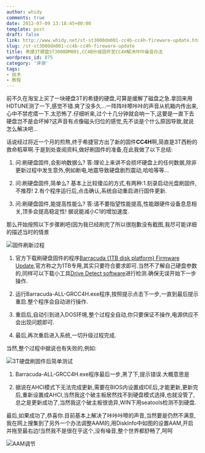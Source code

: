 ```yaml
---
author: whidy
comments: true
date: 2012-07-09 13:18:45+00:00
template: post
draft: false
link: http://www.whidy.net/st-st3000dm001-cc4b-cc4h-fireware-update.html
slug: /st-st3000dm001-cc4b-cc4h-fireware-update
title: 希捷3T硬盘ST3000DM001,CC4B升级固件至CC4H解决咔咔噪音办法
wordpress_id: 875
category: '评测'
tags:
- 技术
- 教程
---
```


前不久在淘宝上买了一块硬盘3T的希捷的硬盘,可算是缓解了磁盘之急.拿回来用HDTUNE测了一下,感觉不错.爽了没多久...一阵阵咔嚓咔咔的声音从机箱内传出来,心中不禁疙瘩一下.太恐怖了.仔细听来,过个十几分钟就会响一下,这要是一直下去硬盘岂不是会坏掉?这声音有点像磁头归位的感觉,先不谈是个什么原因导致,就说怎么解决吧...

话说经过将近一个月的煎熬,终于希捷官方出了新的固件**CC4H**啊,简直是3T西粉的救命稻草啊.于是到处查阅资料,做好刷固件的准备,在此我做了以下总结:



	
  1. 问:刷硬盘固件,会影响数据么?
答:理论上来讲不会损坏硬盘上的任何数据,除非更新过程中发生意外,例如断电,地震导致硬盘剧烈震动,哈哈等等...

	
  2. 问:刷硬盘固件,简单么?
基本上比较傻瓜的方式,有两种:1.刻录启动光盘刷固件,不推荐! 2.有个程序运行后,点击确认,系统自动重启进行固件更新.

	
  3. 问:刷硬盘固件,能提高性能么?
答:请不要指望性能提高,性能跟硬件设备息息相关,顶多会提高稳定性! 据说能减小C1的增加速度.


那么开始按照以下步骤刷吧(因为我已经刷完了所以很抱歉没有截图,我尽可能详细的描述当时的情景

![固件刷新过程](https://www.whidy.net/wp-content/uploads/2012/07/fw-update-400x223.jpg)



	
  1. 官方下载刷硬盘固件的程序[Barracuda (1TB disk platform) Firmware Update](http://knowledge.seagate.com/articles/en_US/FAQ/223651en),官方称之为1TB专用,其实只要符合要求即可.当然不了解自己硬盘参数的,同样可以下载小工具[Drive Detect software](http://support.seagate.com/firmware/drive_config.html)进行检测.确保无误开始下一步操作.

	
  2. 运行Barracuda-ALL-GRCC4H.exe程序,按照提示点击下一步,一直到最后提示重启.整个程序会自动进行操作.

	
  3. 重启后,自动引到进入DOS环境,整个过程全自动,你只要保证不操作,电源供应不会出现问题即可.

	
  4. 最后,再次重启进入系统,一切升级过程完成.




当然,整个过程中据说也有失败的,例如:






![3T硬盘刷固件后简单测试](https://www.whidy.net/wp-content/uploads/2012/07/st_fw_update.jpg)







	
  1. Barracuda-ALL-GRCC4H.exe程序最后一步,黑了下,提示错误.大概意思是

	
  2. 据说在AHCI模式下无法完成更新,需要在BIOS内设置成IDE后,才能更新,更新完后,重新设置成AHCI,当然我这个破主板居然找不到硬盘模式选择,也就没管了,总之是更新成功了,当然我这个破主板很诡异,WIN下用seatools检测不到硬盘.


最后,如果成功了,恭喜你.目前基本上解决了咔咔咔嚓的声音,当然要是仍然不满意,我在网上搜集到了另外一个办法调整AAM的,用DiskInfo中如图的设置AAM,开启并拖至最右边!当然我不是很在乎这个,没有噪音,整个世界都舒畅了,呵呵

![AAM调节](https://www.whidy.net/wp-content/uploads/2012/07/AAM-400x364.jpg)

